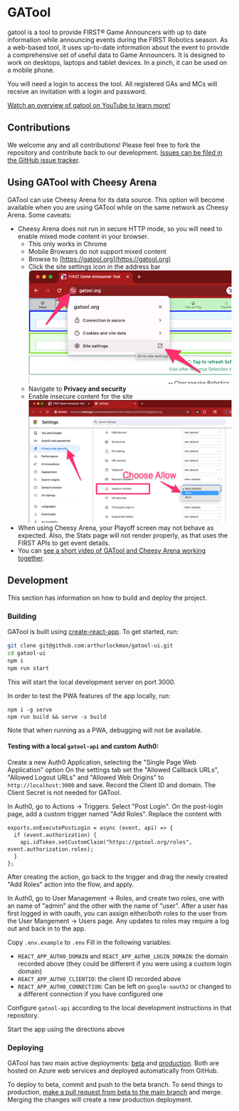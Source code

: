 # GATool

gatool is a tool to provide FIRST® Game Announcers with up to date information while announcing events during the FIRST Robotics season. As a web-based tool, it uses up-to-date information about the event to provide a comprehensive set of useful data to Game Announcers. It is designed to work on desktops, laptops and tablet devices. In a pinch, it can be used on a mobile phone.

You will need a login to access the tool. All registered GAs and MCs will receive an invitation with a login and password.

[Watch an overview of gatool on YouTube to learn more!](https://youtu.be/-n96KgtgYF0)

## Contributions

We welcome any and all contributions! Please feel free to fork the repository and contribute back to our development. [Issues can be filed in the GitHub issue tracker](https://github.com/arthurlockman/gatool-ui/issues/new).

## Using GATool with Cheesy Arena

GATool can use Cheesy Arena for its data source. This option will become available when you are using GATool while on the same network as Cheesy Arena. Some caveats:
- Cheesy Arena does not run in secure HTTP mode, so you will need to enable mixed mode content in your browser.  
  - This only works in Chrome
  - Mobile Browsers do not support mixed content
  - Browse to [https://gatool.org](https://gatool.org)
  - Click the site settings icon in the address bar\
![site settings](/public/enablemixedcontent1.png)
  - Navigate to **Privacy and security**
  - Enable insecure content for the site\
  ![site settings](/public/enablemixedcontent2.png)
- When using Cheesy Arena, your Playoff screen may not behave as expected. Also, the Stats page will not render properly, as that uses the FIRST APIs to get event details.
- You can [see a short video of GATool and Cheesy Arena working together](https://youtu.be/DVf14KrW0Iw).

## Development

This section has information on how to build and deploy the project.
### Building

GATool is built using [create-react-app](https://create-react-app.dev). To get started, run:

```bash
git clone git@github.com:arthurlockman/gatool-ui.git
cd gatool-ui
npm i
npm run start
```

This will start the local development server on port 3000.

In order to test the PWA features of the app locally, run:

```
npm i -g serve
npm run build && serve -s build
```

Note that when running as a PWA, debugging will not be available.

#### Testing with a local `gatool-api` and custom Auth0:

Create a new Auth0 Application, selecting the "Single Page Web Application" option
On the settings tab set the "Allowed Callback URLs", "Allowed Logout URLs" and "Allowed Web Origins" to `http://localhost:3000` and save. Record the Client ID and domain. The Client Secret is not needed for GATool.

In Auth0, go to Actions -> Triggers. Select "Post Login". On the post-login page, add a custom trigger named "Add Roles". Replace the content with
```
exports.onExecutePostLogin = async (event, api) => {
  if (event.authorization) {
    api.idToken.setCustomClaim("https://gatool.org/roles", event.authorization.roles);
  }
};
```
After creating the action, go back to the trigger and drag the newly created "Add Roles" action into the flow, and apply.

In Auth0, go to User Management -> Roles, and create two roles, one with an name of "admin" and the other with the name of "user". After a user has first logged in with oauth, you can assign either/both roles to the user from the User Mangement -> Users page. Any updates to roles may require a log out and back in to the app.

Copy `.env.example` to `.env`
Fill in the following variables:
- `REACT_APP_AUTH0_DOMAIN` and `REACT_APP_AUTH0_LOGIN_DOMAIN`: the domain recorded above (they could be different if you were using a custom login domain)
- `REACT_APP_AUTH0_CLIENTID`: the client ID recorded above
- `REACT_APP_AUTH0_CONNECTION`: Can be left on `google-oauth2` or changed to a different connection if you have configured one

Configure `gatool-api` according to the local development instructions in that repository.

Start the app using the directions above

### Deploying

GATool has two main active deployments: [beta](https://beta.gatool.org) and [production](https://gatool.org). Both are hosted on Azure web services and deployed automatically from GitHub.

To deploy to beta, commit and push to the beta branch. To send things to production, [make a pull request from beta to the main branch](https://github.com/arthurlockman/gatool-ui/compare/main...beta?expand=1) and merge. Merging the changes will create a new production deployment.
